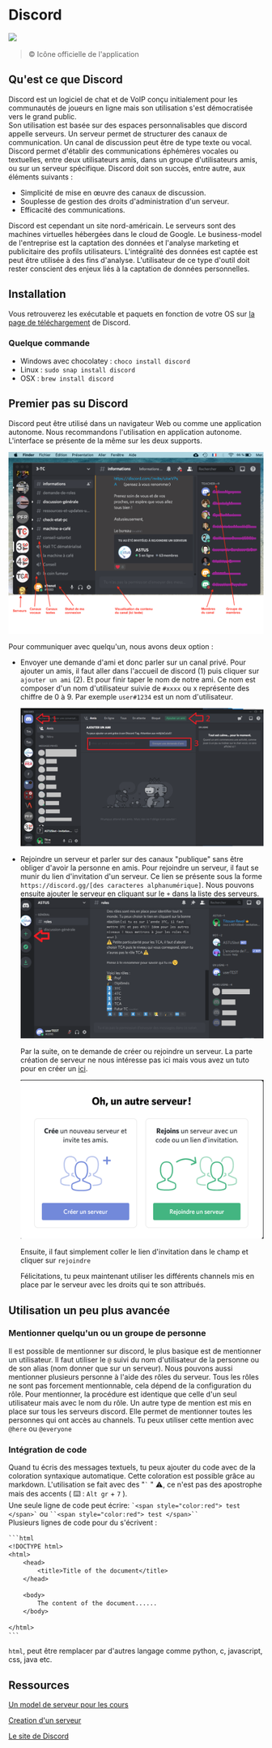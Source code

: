 


# Discord

 ![](https://www.podfeet.com/blog/wp-content/uploads/2018/02/discord-logo.png)
 >  © Icône officielle de l'application 

## Qu'est ce que Discord

Discord est un logiciel de chat et de VoIP conçu initialement pour les communautés de joueurs en ligne mais son utilisation s'est démocratisée vers le grand public.  
Son utilisation est basée sur des espaces personnalisables que discord appelle serveurs.  Un serveur permet de structurer des canaux de communication. Un canal de discussion peut être de type texte ou vocal. Discord permet d'établir des communications éphémères vocales ou textuelles, entre deux utilisateurs amis, dans un groupe d'utilisateurs amis, ou sur un serveur spécifique.
Discord doit son succès, entre autre, aux éléments suivants :
- Simplicité de mise en œuvre des canaux de discussion.
- Souplesse de gestion des droits d'administration d'un serveur.
- Efficacité des communications.

Discord est cependant un site nord-américain. Le serveurs sont des machines virtuelles hébergées dans le cloud de Google. Le business-model de l'entreprise est la captation des données et l'analyse marketing et publicitaire des profils utilisateurs. L'intégralité des données est captée est peut être utilisée à des fins d'analyse. L'utilisateur de ce type d'outil doit rester conscient des enjeux liés à la captation de données personnelles.

## Installation

Vous retrouverez les exécutable et paquets en fonction de votre OS sur [la page de téléchargement](https://discord.com/download) de Discord.

### Quelque commande

- Windows avec chocolatey : `choco install discord`
- Linux : `sudo snap install discord`
- OSX : `brew install discord`

## Premier pas su Discord

Discord peut être utilisé dans un navigateur Web ou comme une application autonome. Nous recommandons l'utilisation en application autonome. L'interface se présente de la même sur les deux supports.

![Image discord](img/AppDiscord.png?raw=true "Application discord")

Pour communiquer avec quelqu'un, nous avons deux option :

- Envoyer une demande d'ami et donc parler sur un canal privé. Pour ajouter un amis, il faut aller dans l'accueil de discord (1) puis cliquer sur `ajouter un ami` (2). Et pour finir taper le nom de notre ami. Ce nom est composer d'un nom d'utilisateur suivie de `#xxxx` ou x représente des chiffre de 0 à 9. Par exemple `user#1234` est un nom d'utilisateur.

  ![](img/AddFriend.png)

  

- Rejoindre un serveur et parler sur des canaux "publique" sans être obliger d'avoir la personne en amis. Pour rejoindre un serveur, il faut se munir du lien d'invitation d'un serveur. Ce lien se présente sous la forme `https://discord.gg/[des caracteres alphanumérique]`. Nous pouvons ensuite ajouter le serveur en cliquant sur le `+` dans la liste des serveurs. 
  ![](img/AddServer.png)

  Par la suite, on te demande de créer ou rejoindre un serveur. La parte création de serveur ne nous intéresse pas ici mais vous avez un tuto pour en créer un [ici](ServeurCreation.md). 

  ![](img/OtherServeur.png)

  Ensuite, il faut simplement coller le lien d'invitation dans le champ et cliquer sur `rejoindre`

  Félicitations, tu peux maintenant utiliser les différents channels mis en place par le serveur avec les droits qui te son attribués.

## Utilisation un peu plus avancée

### Mentionner quelqu'un ou un groupe de personne

Il est possible de mentionner sur discord, le plus basique est de mentionner un utilisateur. Il faut utiliser le `@` suivi du nom d'utilisateur de la personne ou de son alias (nom donner que sur un serveur).
Nous pouvons aussi mentionner plusieurs personne à l'aide des rôles du serveur. Tous les rôles ne sont pas forcement mentionnable, cela dépend de la configuration du rôle. Pour mentionner, la procédure est identique que celle d'un seul utilisateur mais avec le nom du rôle. 
Un autre type de mention est mis en place sur tous les serveurs discord. Elle permet de mentionner toutes les personnes qui ont accès au channels. Tu peux utiliser cette mention avec `@here` ou `@everyone` 

### Intégration de code

Quand tu écris des messages textuels, tu peux ajouter du code avec de la coloration syntaxique automatique. Cette coloration est possible grâce au markdown. 
L'utilisation se fait avec des  "`` ` `` " :warning:, ce n'est pas des apostrophe mais des accents ( :keyboard: : ``Alt gr`` + ``7`` ).  
Une seule ligne de code peut écrire: `` `<span style="color:red"> test </span>` `` ou ``` ``<span style="color:red"> test </span>`` ```  
Plusieurs lignes de code pour du s'écrivent : 

```
​```html
<!DOCTYPE html>
<html>
	<head>
		<title>Title of the document</title>
	</head>

	<body>
		The content of the document......
	</body>

</html>
​```
```

`html`, peut être remplacer par d'autres langage comme python, c, javascript, css, java etc.

## Ressources

[Un model de serveur pour les cours](Serveur_model_cours.md)

[Creation d'un serveur](ServeurCreation.md)

[Le site de Discord](https://discord.com/)

```

```